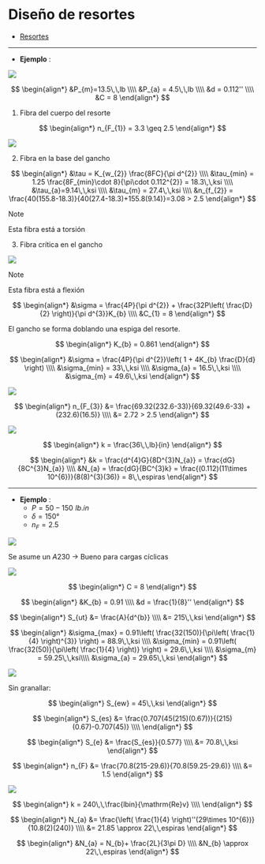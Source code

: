 # Diseño de resortes


- [Resortes](<C:\Users\danie\Desktop\IX Semestre\Diseño de Elementos de Máquinas I\Clases\3. Resortes\3. Resortes.pdf>)

---

- __Ejemplo__ :

![](attachments/Pasted%20image%2020231101112416.png)



$$
\begin{align*}
	&P_{m}=13.5\,\,lb \\\\
	&P_{a} = 4.5\,\,lb \\\\
	&d = 0.112'' \\\\
	&C = 8
\end{align*}
$$

1. Fibra del cuerpo del resorte

$$
\begin{align*}
	n_{F_{1}} = 3.3 \geq 2.5
\end{align*}
$$

![](attachments/Pasted%20image%2020231101112809.png)

2. Fibra en la base del gancho

$$
\begin{align*}
	&\tau = K_{w_{2}} \frac{8FC}{\pi d^{2}} \\\\
	&\tau_{min} = 1.25 \frac{8F_{min}\cdot 8}{\pi\cdot 0.112^{2}} = 18.3\,\,ksi \\\\
	&\tau_{a}=9.14\,\,ksi \\\\
	&\tau_{m} = 27.4\,\,ksi \\\\
	&n_{f_{2}} = \frac{40(155.8-18.3)}{40(27.4-18.3)+155.8(9.14)}=3.08 > 2.5
\end{align*}
$$

>[!Note]
>Esta fibra está a torsión

3. Fibra crítica en el gancho

![](attachments/Pasted%20image%2020231101113518.png)

>[!Note]
>Esta fibra está a flexión



$$
\begin{align*}
	&\sigma = \frac{4P}{\pi d^{2}} + \frac{32P\left( \frac{D}{2} \right)}{\pi d^{3}}K_{b} \\\\
	&C_{1} = 8
\end{align*}
$$

El gancho se forma doblando una espiga del resorte.

$$
\begin{align*}
	K_{b} = 0.861
\end{align*}
$$

$$
\begin{align*}
	&\sigma = \frac{4P}{\pi d^{2}}\left( 1 + 4K_{b} \frac{D}{d} \right) \\\\
	&\sigma_{min} = 33\,\,ksi \\\\
	&\sigma_{a} = 16.5\,\,ksi \\\\
	&\sigma_{m} = 49.6\,\,ksi
\end{align*}
$$


![](attachments/Pasted%20image%2020231101114531.png)

$$
\begin{align*}
	n_{F_{3}} &= \frac{69.32(232.6-33)}{69.32(49.6-33) + (232.6)(16.5)} \\\\
	&= 2.72 > 2.5
\end{align*}
$$

![](attachments/Pasted%20image%2020231101115910.png)

$$
\begin{align*}
	k = \frac{36\,\,lb}{in}
\end{align*}
$$

$$
\begin{align*}
	&k = \frac{d^{4}G}{8D^{3}N_{a}} = \frac{dG}{8C^{3}N_{a}} \\\\
	&N_{a} = \frac{dG}{BC^{3}k} = \frac{(0.112)(11\times 10^{6})}{8(8)^{3}(36)} = 8\,\,espiras
\end{align*}
$$




---

- __Ejemplo__ :
	- $P = 50-150\,\,lb.in$
	- $\delta=150°$
	- $n_{F}=2.5$

![](attachments/Pasted%20image%2020231101121808.png)

Se asume un $A230$ -> Bueno para cargas cíclicas

![](attachments/Pasted%20image%2020231101122035.png)

$$
\begin{align*}
	C = 8
\end{align*}
$$

$$
\begin{align*}
	&K_{b} = 0.91 \\\\
	&d = \frac{1}{8}''
\end{align*}
$$

$$
\begin{align*}
	S_{ut} &= \frac{A}{d^{b}} \\\\
	&= 215\,\,ksi
\end{align*}
$$

$$
\begin{align*}
	&\sigma_{max} = 0.91\left( \frac{32(150)}{\pi\left( \frac{1}{4} \right)^{3}} \right) = 88.9\,\,ksi \\\\
	&\sigma_{min} = 0.91\left( \frac{32(50)}{\pi\left( \frac{1}{4} \right)} \right) = 29.6\,\,ksi \\\\
	&\sigma_{m} =  59.25\,\,ksi\\\\
	&\sigma_{a} = 29.65\,\,ksi
\end{align*}
$$

![](attachments/Pasted%20image%2020231101123740.png)

Sin granallar:

$$
\begin{align*}
	S_{ew} = 45\,\,ksi
\end{align*}
$$

$$
\begin{align*}
	S_{es} &= \frac{0.707(45(215)(0.67))}{(215)(0.67)-0.707(45)} \\\\
\end{align*}
$$

$$
\begin{align*}
	S_{e} &= \frac{S_{es}}{0.577} \\\\
	&= 70.8\,\,ksi
\end{align*}
$$

$$
\begin{align*}
	n_{F} &= \frac{70.8(215-29.6)}{70.8(59.25-29.6)} \\\\
	&= 1.5
\end{align*}
$$

![](attachments/Pasted%20image%2020231101124213.png)

$$
\begin{align*}
	k = 240\,\,\frac{lbin}{\mathrm{Re}v} \\\\
\end{align*}
$$

$$
\begin{align*}
	N_{a} &= \frac{\left( \frac{1}{4} \right)''(29\times 10^{6})}{10.8(2)(240)} \\\\
	&= 21.85 \approx 22\,\,espiras
\end{align*}
$$

$$
\begin{align*}
	&N_{a} = N_{b}+ \frac{2L}{3\pi D} \\\\
	&N_{b} \approx 22\,\,espiras
\end{align*}
$$




